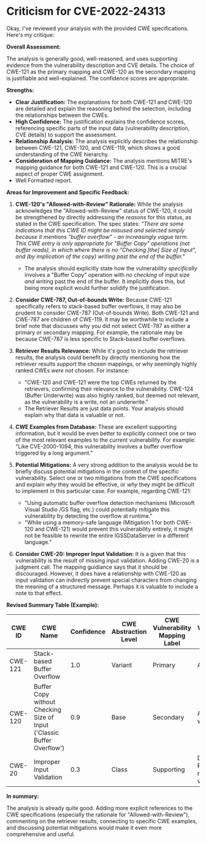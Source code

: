 # Criticism for CVE-2022-24313

Okay, I've reviewed your analysis with the provided CWE specifications. Here's my critique:

**Overall Assessment:**

The analysis is generally good, well-reasoned, and uses supporting evidence from the vulnerability description and CVE details. The choice of CWE-121 as the primary mapping and CWE-120 as the secondary mapping is justifiable and well-explained. The confidence scores are appropriate.

**Strengths:**

*   **Clear Justification:** The explanations for both CWE-121 and CWE-120 are detailed and explain the reasoning behind the selection, including the relationships between the CWEs.
*   **High Confidence:** The justification explains the confidence scores, referencing specific parts of the input data (vulnerability description, CVE details) to support the assessment.
*   **Relationship Analysis:** The analysis explicitly describes the relationship between CWE-121, CWE-120, and CWE-119, which shows a good understanding of the CWE hierarchy.
*   **Consideration of Mapping Guidance:** The analysis mentions MITRE's mapping guidance for both CWE-121 and CWE-120. This is a crucial aspect of proper CWE assignment.
* Well Formatted report.

**Areas for Improvement and Specific Feedback:**

1.  **CWE-120's "Allowed-with-Review" Rationale:**  While the analysis acknowledges the "Allowed-with-Review" status of CWE-120, it could be strengthened by directly addressing the *reasons* for this status, as stated in the CWE specification. The spec states: *"There are some indications that this CWE ID might be misused and selected simply because it mentions "buffer overflow" - an increasingly vague term. This CWE entry is only appropriate for "Buffer Copy" operations (not buffer reads), in which where there is no "Checking [the] Size of Input", and (by implication of the copy) writing past the end of the buffer."*
    *   The analysis should explicitly state how the vulnerability *specifically* involves a "Buffer Copy" operation with *no checking* of input size *and* writing past the end of the buffer.  It implicitly does this, but being more explicit would further solidify the justification.

2.  **Consider CWE-787, Out-of-bounds Write:** Because CWE-121 specifically refers to stack-based buffer overflows, it may also be prudent to consider CWE-787 (Out-of-bounds Write). Both CWE-121 and CWE-787 are children of CWE-119. It may be worthwhile to include a brief note that discusses why you did not select CWE-787 as either a primary or secondary mapping. For example, the rationale may be because CWE-787 is less specific to Stack-based buffer overflows.

3.  **Retriever Results Relevance:** While it's good to include the retriever results, the analysis could benefit by directly mentioning how the retriever results *support* the chosen mappings, or why seemingly highly ranked CWEs *were not* chosen. For instance:
    *   "CWE-120 and CWE-121 were the top CWEs returned by the retrievers, confirming their relevance to the vulnerability. CWE-124 (Buffer Underwrite) was also highly ranked, but deemed not relevant, as the vulnerability is a write, not an underwrite."
    *   The Retriever Results are just data points. Your analysis should explain why that data is valuable or not.

4.  **CWE Examples from Database:** These are excellent supporting information, but it would be even better to explicitly connect one or two of the most relevant examples to the current vulnerability. For example: "Like CVE-2000-1094, this vulnerability involves a buffer overflow triggered by a long argument."

5.  **Potential Mitigations:** A very strong addition to the analysis would be to briefly discuss potential mitigations in the context of the specific vulnerability. Select one or two mitigations from the CWE specifications and explain *why* they would be effective, or *why* they might be difficult to implement in this particular case. For example, regarding CWE-121:
    *   "Using automatic buffer overflow detection mechanisms (Microsoft Visual Studio /GS flag, etc.) could potentially mitigate this vulnerability by detecting the overflow at runtime."
    *   "While using a memory-safe language (Mitigation 1 for both CWE-120 and CWE-121) would prevent this vulnerability entirely, it might not be feasible to rewrite the entire IGSSDataServer in a different language."

6.  **Consider CWE-20: Improper Input Validation:** It is a given that this vulnerability is the result of missing input validation. Adding CWE-20 is a judgment call. The mapping guidiance says that it should be discouraged. However, it does have a relationship with CWE-120 as input validation can indirectly prevent special characters from changing the meaning of a structured message. Perhaps it is valuable to include a note to that effect.

**Revised Summary Table (Example):**

| CWE ID | CWE Name | Confidence | CWE Abstraction Level | CWE Vulnerability Mapping Label | CWE-Vulnerability Mapping Notes |
|---|---|---|---|---|---|
| CWE-121 | Stack-based Buffer Overflow | 1.0 | Variant | Primary | Allowed |
| CWE-120 | Buffer Copy without Checking Size of Input ('Classic Buffer Overflow') | 0.9 | Base | Secondary | Allowed-with-Review |
| CWE-20  | Improper Input Validation   | 0.3 | Class  | Supporting   | Discouraged.  Reflects missing input validation.  |

**In summary:**

The analysis is already quite good.  Adding more explicit references to the CWE specifications (especially the rationale for "Allowed-with-Review"), commenting on the retriever results, connecting to specific CWE examples, and discussing potential mitigations would make it even more comprehensive and useful.